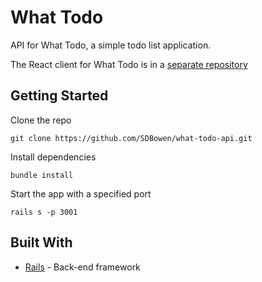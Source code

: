# What Todo

API for What Todo, a simple todo list application.

The React client for What Todo is in a [separate repository](https://github.com/SDBowen/what-todo-client)

## Getting Started

Clone the repo

```
git clone https://github.com/SDBowen/what-todo-api.git
```

Install dependencies

```
bundle install
```

Start the app with a specified port

```
rails s -p 3001
```

## Built With

- [Rails](https://rubyonrails.org/) - Back-end framework
